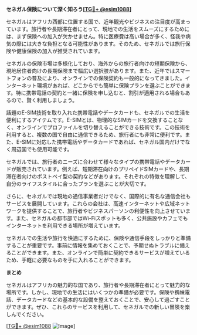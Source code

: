 **セネガル保険について深く知ろう[[TG💪+ @esim1088](https://t.me/s/esim1088)]**

セネガルはアフリカ西部に位置する国で、近年観光やビジネスの注目度が高まっています。旅行者や長期滞在者にとって、現地での生活をスムーズにするためには、まず保険への加入が欠かせません。特に医療費は高い場合が多く、怪我や病気の際には大きな負担となる可能性があります。そのため、セネガルでは旅行保険や健康保険の加入が推奨されています。

セネガルの保険市場は多様化しており、海外からの旅行者向けの短期保険から、現地居住者向けの長期保険まで幅広い選択肢があります。また、近年ではスマートフォンの普及により、オンラインでの保険契約も一般的になってきました。インターネット環境があれば、どこからでも簡単に保険プランを選ぶことができます。特に携帯電話の契約と一緒に保険を申し込むと、割引が適用される場合もあるので、賢く利用しましょう。

話題のE-SIM技術を取り入れた携帯電話やデータカードも、セネガルでの生活を便利にするアイテムです。E-SIMとは、物理的なSIMカードを交換することなく、オンラインでプロファイルを切り替えることができる技術です。この技術を利用すると、複数の国で自由に通信できるため、旅行者にも非常に便利です。また、E-SIMに対応した携帯電話やデータカードであれば、セネガル国内だけでなく周辺国でも使用可能です。

セネガルでは、旅行者のニーズに合わせて様々なタイプの携帯電話やデータカードが販売されています。例えば、短期滞在向けのプリペイドSIMカードや、長期滞在者向けのポストペイ型の契約などがあります。それぞれの特徴を理解して、自分のライフスタイルに合ったプランを選ぶことが大切です。

さらに、セネガルでは現地の通信事業者だけでなく、国際的に有名な通信会社もサービスを展開しています。これらの会社は、高速インターネットや広域ネットワークを提供することで、旅行者やビジネスパーソンの利便性を向上させています。また、セネガルの都市部ではWi-Fiスポットも多く、公共施設やカフェでもインターネットを利用できる場所が増えています。

セネガルでの生活や旅行を快適にするために、保険や通信手段をしっかりと準備することが重要です。事前に情報を集めておくことで、予期せぬトラブルに備えることができます。また、オンラインで簡単に契約できるサービスが増えているため、手軽に必要なものを手に入れることができます。

**まとめ**

セネガルはアフリカの魅力的な国であり、旅行者や長期滞在者にとって魅力的な場所です。しかし、現地での生活にはいくつかの準備が必要です。保険や携帓電話、データカードなどの基本的な設備を整えておくことで、安心して過ごすことができます。ぜひ、これらのサービスを利用して、セネガルでの新しい冒険を楽しんでください。

[[TG💪+ @esim1088](https://t.me/s/esim1088) ![Image](https://i.postimg.cc/Y0z9fWf4/image.png)]